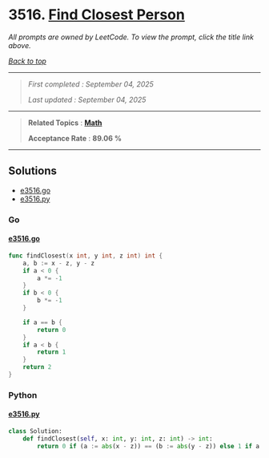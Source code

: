 # 3516. [Find Closest Person](<https://leetcode.com/problems/find-closest-person>)

*All prompts are owned by LeetCode. To view the prompt, click the title link above.*

*[Back to top](<../README.md>)*

------

> *First completed : September 04, 2025*
>
> *Last updated : September 04, 2025*

------

> **Related Topics** : **[Math](<by_topic/Math.md>)**
>
> **Acceptance Rate** : **89.06 %**

------

## Solutions

- [e3516.go](<../my-submissions/e3516.go>)
- [e3516.py](<../my-submissions/e3516.py>)
### Go
#### [e3516.go](<../my-submissions/e3516.go>)
```Go
func findClosest(x int, y int, z int) int {
    a, b := x - z, y - z
    if a < 0 {
        a *= -1
    }
    if b < 0 {
        b *= -1
    }

    if a == b {
        return 0
    }
    if a < b {
        return 1
    }
    return 2
}
```

### Python
#### [e3516.py](<../my-submissions/e3516.py>)
```Python
class Solution:
    def findClosest(self, x: int, y: int, z: int) -> int:
        return 0 if (a := abs(x - z)) == (b := abs(y - z)) else 1 if a < b else 2
```

